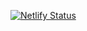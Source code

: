 [![Netlify Status](https://api.netlify.com/api/v1/badges/76126379-7235-4980-bdc1-cfdd4d7fa407/deploy-status)](https://app.netlify.com/sites/bitcoin-assets/deploys)

